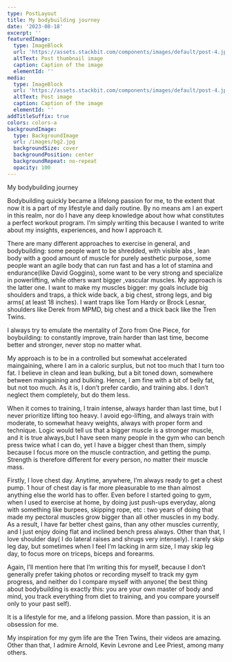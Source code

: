 ```yaml
---
type: PostLayout
title: My bodybuilding journey
date: '2023-08-18'
excerpt: ''
featuredImage:
  type: ImageBlock
  url: 'https://assets.stackbit.com/components/images/default/post-4.jpeg'
  altText: Post thumbnail image
  caption: Caption of the image
  elementId: ''
media:
  type: ImageBlock
  url: 'https://assets.stackbit.com/components/images/default/post-4.jpeg'
  altText: Post image
  caption: Caption of the image
  elementId: ''
addTitleSuffix: true
colors: colors-a
backgroundImage:
  type: BackgroundImage
  url: /images/bg2.jpg
  backgroundSize: cover
  backgroundPosition: center
  backgroundRepeat: no-repeat
  opacity: 100
---
```

My bodybuilding journey

Bodybuilding quickly became a lifelong passion for me, to the extent that now it is a part of my lifestyle and daily routine. By no means am I an expert in this realm, nor do I have any deep knowledge about how what constitutes a perfect workout program. I’m simply writing this because I wanted to write about my insights, experiences, and how I approach it.

There are many different approaches to exercise in general, and bodybuilding: some people want to be shredded, with visible abs , lean body with a good amount of muscle for purely aesthetic purpose, some people want an agile body that can run fast and has a lot of stamina and endurance(like David Goggins), some want to be very strong and specialize in powerlifting, while others want bigger ,vascular muscles. My approach is the latter one. I want to make my muscles bigger: my goals include big shoulders and traps, a thick wide back, a big chest, strong legs, and big arms( at least 18 inches). I want traps like Tom Hardy or Brock Lesnar, shoulders like Derek from MPMD, big chest and a thick back like the Tren Twins.

I always try to emulate the mentality of Zoro from One Piece, for boybuilding: to constantly improve, train harder than last time, become better and stronger, never stop no matter what.

My approach is to be in a controlled but somewhat accelerated maingaining, where I am in a caloric surplus, but not too much that I turn too fat. I believe in clean and lean bulking, but a bit toned down, somewhere between maingaining and bulking. Hence, I am fine with a bit of belly fat, but not too much. As it is, I don’t prefer cardio, and training abs. I don’t neglect them completely, but do them less.

When it comes to training, I train intense, always harder than last time, but I never prioritize lifting too heavy. I avoid ego-lifting, and always train with moderate, to somewhat heavy weights, always with proper form and technique. Logic would tell us that a bigger muscle is a stronger muscle, and it is true always,but I have seen many people in the gym who can bench press twice what I can do, yet I have a bigger chest than them, simply because I focus more on the muscle contraction, and getting the pump. Strength is therefore different for every person, no matter their muscle mass.

Firstly, I love chest day. Anytime, anywhere, I’m always ready to get a chest pump. 1 hour of chest day is far more pleasurable to me than almost anything else the world has to offer. Even before I started going to gym, when I used to exercise at home, by doing just push-ups everyday, along with something like burpees, skipping rope, etc : two years of doing that made my pectoral muscles grow bigger than all other muscles in my body. As a result, I have far better chest gains, than any other muscles currently, and I just enjoy doing flat and inclined bench press always. Other than that, I love shoulder day( I do lateral raises and shrugs very intensely). I rarely skip leg day, but sometimes when I feel I’m lacking in arm size, I may skip leg day, to focus more on triceps, biceps and forearms.

Again, I’ll mention here that I’m writing this for myself, because I don’t generally prefer taking photos or recording myself to track my gym progress, and neither do I compare myself with anyone( the best thing about bodybuilding is exactly this: you are your own master of body and mind, you track everything from diet to training, and you compare yourself only to your past self).

It is a lifestyle for me, and a lifelong passion. More than passion, it is an obsession for me.

My inspiration for my gym life are the Tren Twins, their videos are amazing. Other than that, I admire Arnold, Kevin Levrone and Lee Priest, among many others.
